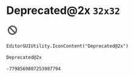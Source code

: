 # Deprecated@2x `32x32`
<img src="/img/Deprecated@2x.png" width=32 height=32>

``` CSharp
EditorGUIUtility.IconContent("Deprecated@2x")
```
```
Deprecated@2x
```
```
-7798569807253987794
```
